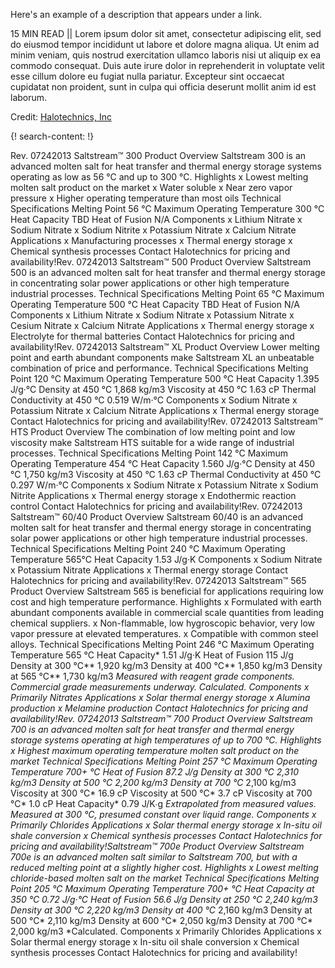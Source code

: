 Here's an example of a description that appears under a link.

15 MIN READ || Lorem ipsum dolor sit amet, consectetur adipiscing elit, sed do eiusmod tempor incididunt ut labore et dolore magna aliqua. Ut enim ad minim veniam, quis nostrud exercitation ullamco laboris nisi ut aliquip ex ea commodo consequat. Duis aute irure dolor in reprehenderit in voluptate velit esse cillum dolore eu fugiat nulla pariatur. Excepteur sint occaecat cupidatat non proident, sunt in culpa qui officia deserunt mollit anim id est laborum.

Credit: [Halotechnics, Inc](http://www.halotechnics.com)

{! search-content: !}

Rev. 07242013
Saltstream™ 300
Product Overview
Saltstream 300 is an advanced molten salt for heat transfer and thermal energy
storage systems operating as low as 56 °C and up to 300 °C.
Highlights
x Lowest melting molten salt product on the market
x Water soluble
x Near zero vapor pressure
x Higher operating temperature than most oils
Technical Specifications
Melting Point 56 °C
Maximum Operating Temperature 300 °C
Heat Capacity TBD
Heat of Fusion N/A
Components
x Lithium Nitrate
x Sodium Nitrate
x Sodium Nitrite
x Potassium Nitrate
x Calcium Nitrate
Applications
x Manufacturing processes
x Thermal energy storage
x Chemical synthesis processes
Contact Halotechnics for pricing and availability!Rev. 07242013
Saltstream™ 500
Product Overview
Saltstream 500 is an advanced molten salt for heat transfer and thermal energy
storage in concentrating solar power applications or other high temperature industrial
processes.
Technical Specifications
Melting Point 65 °C
Maximum Operating Temperature 500 °C
Heat Capacity TBD
Heat of Fusion N/A
Components
x Lithium Nitrate
x Sodium Nitrate
x Potassium Nitrate
x Cesium Nitrate
x Calcium Nitrate
Applications
x Thermal energy storage
x Electrolyte for thermal batteries
Contact Halotechnics for pricing and availability!Rev. 07242013
Saltstream™ XL
Product Overview
Lower melting point and earth abundant components make Saltstream XL an
unbeatable combination of price and performance.
Technical Specifications
Melting Point 120 °C
Maximum Operating Temperature 500 °C
Heat Capacity 1.395 J/g·°C
Density at 450 °C 1,868 kg/m3
Viscosity at 450 °C 1.63 cP
Thermal Conductivity at 450 °C 0.519 W/m·°C
Components
x Sodium Nitrate
x Potassium Nitrate
x Calcium Nitrate
Applications
x Thermal energy storage
Contact Halotechnics for pricing and availability!Rev. 07242013
Saltstream™ HTS
Product Overview
The combination of low melting point and low viscosity make Saltstream HTS suitable
for a wide range of industrial processes.
Technical Specifications
Melting Point 142 °C
Maximum Operating Temperature 454 °C
Heat Capacity 1.560 J/g·°C
Density at 450 °C 1,750 kg/m3
Viscosity at 450 °C 1.63 cP
Thermal Conductivity at 450 °C 0.297 W/m·°C
Components
x Sodium Nitrate
x Potassium Nitrate
x Sodium Nitrite
Applications
x Thermal energy storage
x Endothermic reaction control
Contact Halotechnics for pricing and availability!Rev. 07242013
Saltstream™ 60/40
Product Overview
Saltstream 60/40 is an advanced molten salt for heat transfer and thermal energy
storage in concentrating solar power applications or other high temperature industrial
processes.
Technical Specifications
Melting Point 240 °C
Maximum Operating Temperature 565°C
Heat Capacity 1.53 J/g·K
Components
x Sodium Nitrate
x Potassium Nitrate
Applications
x Thermal energy storage
Contact Halotechnics for pricing and availability!Rev. 07242013
Saltstream™ 565
Product Overview
Saltstream 565 is beneficial for applications requiring low cost and high temperature
performance.
Highlights
x Formulated with earth abundant components available in commercial scale
quantities from leading chemical suppliers.
x Non-flammable, low hygroscopic behavior, very low vapor pressure at elevated
temperatures.
x Compatible with common steel alloys.
Technical Specifications
Melting Point 246 °C
Maximum Operating Temperature 565 °C
Heat Capacity* 1.51 J/g·K
Heat of Fusion 115 J/g
Density at 300 °C** 1,920 kg/m3
Density at 400 °C** 1,850 kg/m3
Density at 565 °C** 1,730 kg/m3
*Measured with reagent grade components. Commercial grade measurements underway.
**Calculated.
Components
x Primarily Nitrates
Applications
x Solar thermal energy storage
x Alumina production
x Melamine production
Contact Halotechnics for pricing and availability!Rev. 07242013
Saltstream™ 700
Product Overview
Saltstream 700 is an advanced molten salt for heat transfer and thermal energy
storage systems operating at high temperatures of up to 700 °C.
Highlights
x Highest maximum operating temperature molten salt product on the market
Technical Specifications
Melting Point 257 °C
Maximum Operating Temperature 700+ °C
Heat of Fusion 87.2 J/g
Density at 300 °C* 2,310 kg/m3
Density at 500 °C* 2,200 kg/m3
Density at 700 °C* 2,100 kg/m3
Viscosity at 300 °C* 16.9 cP
Viscosity at 500 °C* 3.7 cP
Viscosity at 700 °C* 1.0 cP
Heat Capacity* 0.79 J/K∙g
*Extrapolated from measured values.
**Measured at 300 °C, presumed constant over liquid range.
Components
x Primarily Chlorides
Applications
x Solar thermal energy storage
x In-situ oil shale conversion
x Chemical synthesis processes
Contact Halotechnics for pricing and availability!Saltstream™ 700e
Product Overview
Saltstream 700e is an advanced molten salt similar to Saltstream 700, but with a
reduced melting point at a slightly higher cost.
Highlights
x Lowest melting chloride-based molten salt on the market
Technical Specifications
Melting Point 205 °C
Maximum Operating Temperature 700+ °C
Heat Capacity at 350 °C 0.72 J/g·°C
Heat of Fusion 56.6 J/g
Density at 250 °C* 2,240 kg/m3
Density at 300 °C* 2,220 kg/m3
Density at 400 °C* 2,160 kg/m3
Density at 500 °C* 2,110 kg/m3
Density at 600 °C* 2,050 kg/m3
Density at 700 °C* 2,000 kg/m3
*Calculated.
Components
x Primarily Chlorides
Applications
x Solar thermal energy storage
x In-situ oil shale conversion
x Chemical synthesis processes
Contact Halotechnics for pricing and availability!
